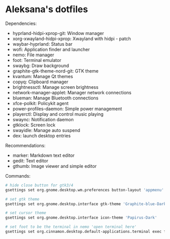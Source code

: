 # Aleksana's dotfiles

Dependencies:

- hyprland-hidpi-xprop-git: Window manager
- xorg-xwayland-hidpi-xprop: Xwayland with hidpi - patch
- waybar-hyprland: Status bar
- wofi: Application finder and launcher
- nemo: File manager
- foot: Terminal emulator
- swaybg: Draw background
- graphite-gtk-theme-nord-git: GTK theme
- kvantum: Manage Qt themes
- copyq: Clipboard manager
- brightnessctl: Manage screen brightness
- network-manager-applet: Manager network connections
- blueman: Manage Bluetooth connections
- xfce-polkit: Policykit agent
- power-profiles-daemon: Simple power management
- playerctl: Display and control music playing
- swaync: Notification daemon
- gtklock: Screen lock
- swayidle: Manage auto suspend
- dex: launch desktop entries

Recommendations:

- marker: Markdown text editor
- gedit: Text editor
- gthumb: Image viewer and simple editor

Commands:

```bash
# hide close button for gtk3/4
gsettings set org.gnome.desktop.wm.preferences button-layout 'appmenu'

# set gtk theme
gsettings set org.gnome.desktop.interface gtk-theme 'Graphite-blue-Dark-nord'

# set cursor theme
gsettings set org.gnome.desktop.interface icon-theme 'Papirus-Dark'

# set foot to be the terminal in nemo 'open terminal here'
gsettings set org.cinnamon.desktop.default-applications.terminal exec foot
```
